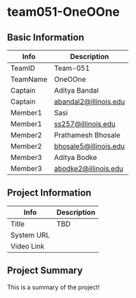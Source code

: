 # team051-OneOOne

## Basic Information

|   Info      |        Description     |
| ----------- | ---------------------- |
| TeamID      |        Team-051        |
| TeamName    |         OneOOne         |
| Captain     |       Aditya Bandal     |
| Captain     |  abandal2@illinois.edu  |
| Member1     |        Sasi        |
| Member1     |   ss257@illinois.edu  |
| Member2     |   Prathamesh Bhosale                  |
| Member2     |   bhosale5@illinois.edu                     |
| Member3     |   Aditya Bodke                     |
| Member3     |   abodke2@illinois.edu                     |

## Project Information

|   Info      |        Description     |
| ----------- | ---------------------- |
|  Title      |       TBD     |
| System URL  |         |
| Video Link  |           |

## Project Summary

This is a summary of the project!
